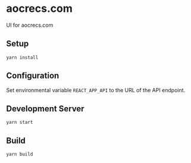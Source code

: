 # aocrecs.com

UI for aocrecs.com

## Setup

`yarn install`

## Configuration

Set environmental variable `REACT_APP_API` to the URL of the API endpoint.

## Development Server

`yarn start`

## Build

`yarn build`
